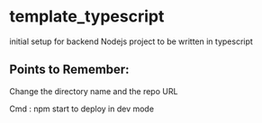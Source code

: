 # template_typescript
initial setup for backend Nodejs project to be written in typescript


## Points to Remember:

Change the directory name and the repo URL 

Cmd :   npm start to deploy in dev mode
 
